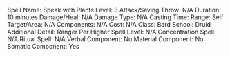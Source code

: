 
Spell Name: Speak with Plants
Level: 3
Attack/Saving Throw: N/A
Duration: 10 minutes
Damage/Heal: N/A
Damage Type: N/A
Casting Time: 
Range: Self
Target/Area: N/A
Components: N/A
Cost: N/A
Class: Bard
School:  Druid
Additional Detail:  Ranger
Per Higher Spell Level: N/A
Concentration Spell: N/A
Ritual Spell: N/A
Verbal Component: No
Material Component: No
Somatic Component: Yes
